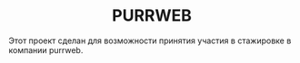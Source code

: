 <h1 align='center'>PURRWEB</h1>
<p>Этот проект сделан для возможности принятия участия в стажировке в компании purrweb.</p>  